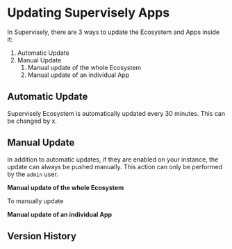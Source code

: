 # Updating Supervisely Apps

In Supervisely, there are 3 ways to update the Ecosystem and Apps inside it:

 1. Automatic Update 
 2. Manual Update
    1. Manual update of the whole Ecosystem
    2. Manual update of an individual App
    
## Automatic Update

Supervisely Ecosystem is automatically updated every 30 minutes. This can be changed by x. 

## Manual Update

In addition to automatic updates, if they are enabled on your instance, the update can always be pushed manually. This action can only be performed by the `admin` user. 
 
 **Manual update of the whole Ecosystem**
 
 To manually update 

**Manual update of an individual App**

## Version History


